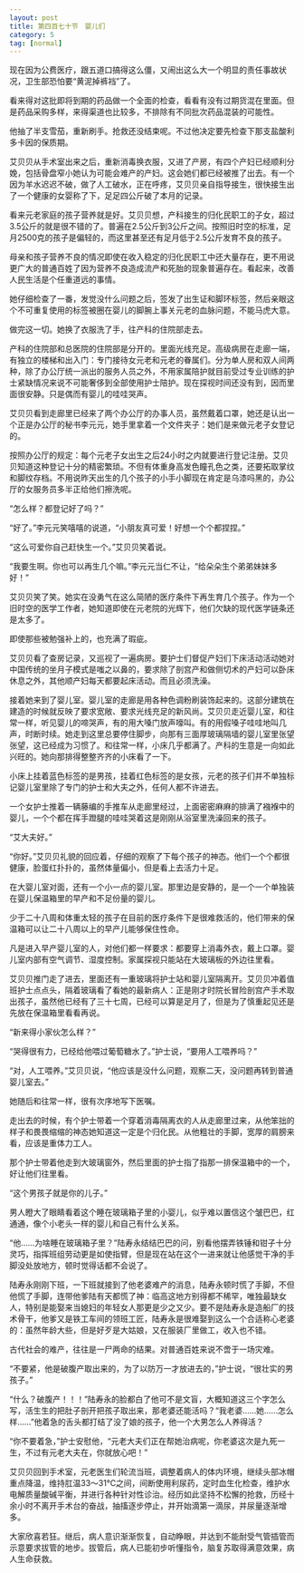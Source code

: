```yaml
---
layout: post
title: 第四百七十节　婴儿们
category: 5
tag: [normal]
---
```


现在因为公费医疗，跟五道口搞得这么僵，又闹出这么大一个明显的责任事故状况，卫生部恐怕要“黄泥掉裤裆”了。

看来得对这批即将到期的药品做一个全面的检查，看看有没有过期货混在里面。但是药品采购多样，来得渠道也比较多，不排除有不同批次药品混装的可能性。

他抽了半支雪茄，重新刷手。抢救还没结束呢。不过他决定要先检查下那支盐酸利多卡因的保质期。

艾贝贝从手术室出来之后，重新消毒换衣服，又进了产房，有四个产妇已经顺利分娩，包括骨盘窄小她认为可能会难产的产妇。这会她们都已经被推了出去。有一个因为羊水迟迟不破，做了人工破水，正在呼疼，艾贝贝亲自指导接生，很快接生出了一个健康的女婴称了下，足足四公斤破了本月的记录。

看来元老家庭的孩子营养就是好。艾贝贝想，产科接生的归化民职工的子女，超过3.5公斤的就是很不错的了。普遍在2.5公斤到3公斤之间。按照旧时空的标准，足月2500克的孩子是偏轻的，而这里甚至还有足月低于2.5公斤发育不良的孩子。

母亲和孩子营养不良的情况即使在收入稳定的归化民职工中还大量存在，更不用说更广大的普通百姓了因为营养不良造成流产和死胎的现象普遍存在。看起来，改善人民生活是个任重道远的事情。

她仔细检查了一番，发觉没什么问题之后，签发了出生证和脚环标签，然后亲眼这个不可重复使用的标签被圈在婴儿的脚腕上事关元老的血脉问题，不能马虎大意。

做完这一切。她换了衣服洗了手，往产科的住院部走去。

产科的住院部和总医院的住院部是分开的。里面光线充足。高级病房在走廊一端，有独立的楼梯和出入门：专门接待女元老和元老的眷属们。分为单人房和双人间两种，除了办公厅统一派出的服务人员之外，不用家属陪护就目前受过专业训练的护士紧缺情况来说不可能奢侈到全部使用护士陪护。现在探视时间还没有到，因而里面很安静。只是偶而有婴儿的哇哇哭声。

艾贝贝看到走廊里已经来了两个办公厅的办事人员，虽然戴着口罩，她还是认出一个正是办公厅的秘书李元元，她手里拿着一个文件夹子：她们是来做元老子女登记的。

按照办公厅的规定：每个元老子女出生之后24小时之内就要进行登记注册。艾贝贝知道这种登记十分的精密繁琐。不但有体重身高发色瞳孔色之类，还要拓取掌纹和脚纹存档。不用说昨天出生的几个孩子的小手小脚现在肯定是乌漆吗黑的，办公厅的女服务员多半正给他们擦洗呢。

“怎么样？都登记好了吗？”

“好了。”李元元笑嘻嘻的说道，“小朋友真可爱！好想一个个都捏捏。”

“这么可爱你自己赶快生一个。”艾贝贝笑着说。

“我要生啊。你也可以再生几个嘛。”李元元当仁不让，“给朵朵生个弟弟妹妹多好！”

艾贝贝笑了笑。她实在没勇气在这么简陋的医疗条件下再生育几个孩子。作为一个旧时空的医学工作者，她知道即使在元老院的光辉下，他们欠缺的现代医学链条还是太多了。

即使那些被勉强补上的，也充满了瑕疵。

艾贝贝看了查房记录，又巡视了一遍病房。要护士们督促产妇们下床活动活动她对中国传统的坐月子模式是嗤之以鼻的，要求除了剖宫产和做侧切术的产妇可以卧床休息之外，其他顺产妇每天都要起床活动。而且必须洗澡。

接着她来到了婴儿室。婴儿室的走廊是用各种色调粉刷装饰起来的。这部分建筑在建造的时候就反映了要求宽敞、要求光线充足的新风尚。艾贝贝走近婴儿室，和往常一样，听见婴儿的啼哭声，有的用大嗓门放声嚎叫。有的用假嗓子哇哇地叫几声，时断时续。她走到这里总要停住脚步，向那有三面厚玻璃隔墙的婴儿室里张望张望，这已经成为习惯了。和往常一样，小床几乎都满了。产科的生意是一向如此兴旺的。她向那排得整整齐齐的小床看了一下。

小床上挂着蓝色标签的是男孩，挂着红色标签的是女孩，元老的孩子们并不单独标记婴儿室里除了专门的护士和大夫之外，任何人都不许进去。

一个女护士推着一辆藤编的手推车从走廊里经过，上面密密麻麻的排满了襁褓中的婴儿，一个个都在挥手蹬腿的哇哇哭着这是刚刚从浴室里洗澡回来的孩子。

“艾大夫好。”

“你好。”艾贝贝礼貌的回应着，仔细的观察了下每个孩子的神态。他们一个个都很健康，脸蛋红扑扑的，虽然体量偏小，但是看上去活力十足。

在大婴儿室对面，还有一个小一点的婴儿室。那里边是安静的，是一个一个单独装在婴儿保温箱里的早产和不足份量的婴儿。

少于二十八周和体重太轻的孩子在目前的医疗条件下是很难救活的，他们带来的保温箱可以让二十八周以上的早产儿能够保住性命。

凡是进入早产婴儿室的人，对他们都一样要求：都要穿上消毒外衣，戴上口罩。婴儿室内部有空气调节、湿度控制。家属探视只能站在大玻璃板的外边往里看。

艾贝贝推门走了进去，里面还有一重玻璃将护士站和婴儿室隔离开。艾贝贝冲着值班护士点点头，隔着玻璃看了看她的最新病人：正是刚才时院长冒险剖宫产手术取出孩子，虽然他已经有了三十七周，已经可以算是足月了，但是为了慎重起见还是先放在保温箱里看看再说。

“新来得小家伙怎么样？”

“哭得很有力，已经给他喂过葡萄糖水了。”护士说，“要用人工喂养吗？”

“对，人工喂养。”艾贝贝说，“他应该是没什么问题，观察二天，没问题再转到普通婴儿室去。”

她随后和往常一样，很有次序地写下医嘱。

走出去的时候，有个护士带着一个穿着消毒隔离衣的人从走廊里过来，从他笨拙的样子和畏畏缩缩的神态她知道这一定是个归化民。从他粗壮的手脚，宽厚的肩膀来看，应该是重体力工人。

那个护士带着他走到大玻璃窗外，然后里面的护士指了指那一排保温箱中的一个，好让他们往里看。

“这个男孩子就是你的儿子。”

男人瞪大了眼睛看着这个睡在玻璃箱子里的小婴儿，似乎难以置信这个皱巴巴，红通通，像个小老头一样的婴儿和自己有什么关系。

“他……为啥睡在玻璃箱子里？”陆寿永结结巴巴的问，别看他摆弄铁锤和钳子十分灵巧，指挥班组劳动更是如使指臂，但是现在站在这个一进来就让他感觉干净的手脚没处放地方，顿时觉得话都不会说了。

陆寿永刚刚下班，一下班就接到了他老婆难产的消息，陆寿永顿时慌了手脚，不但他慌了手脚，连带他爹陆有天都慌了神：临高这地方别得都不稀罕，唯独最缺女人，特别是能娶来当媳妇的年轻女人那更是少之又少。要不是陆寿永是造船厂的技术骨干，他爹又是铁工车间的领班工匠，陆寿永是很难娶到这么一个合适称心老婆的：虽然年龄大些，但是好歹是大姑娘，又在服装厂里做工，收入也不错。

古代社会的难产，往往是一尸两命的结果。对普通百姓来说不啻于一场灾难。

“不要紧，他是破腹产取出来的，为了以防万一才放进去的，”护士说，“很壮实的男孩子。”

“什么？破腹产！！！”陆寿永的脸都白了他可不是文盲，大概知道这三个字怎么写，活生生的把肚子剖开把孩子取出来，那老婆还能活吗？“我老婆……她……怎么样……”他着急的舌头都打结了没了娘的孩子，他一个大男怎么人养得活？

“你不要着急，”护士安慰他，“元老大夫们正在帮她治病呢，你老婆这次是九死一生，不过有元老大夫在，你就放心吧！”

艾贝贝回到手术室，元老医生们轮流当班，调整着病人的体内环境，继续头部冰帽重点降温，维持肛温33～31℃之间，间断使用利尿药，定时血生化检查，维护水电解质量酸碱平衡，并进行各种针对性诊治。经历如此坚持不松懈的抢救，历经十余小时不离开手术台的奋战，抽搐逐步停止，并开始滴第一滴尿，并尿量逐渐增多。

大家欣喜若狂。继后，病人意识渐渐恢复，自动睁眼，并达到不能耐受气管插管而示意要求拔管的地步。拔管后，病人已能初步听懂指令，脑复苏取得满意效果，病人生命获救。